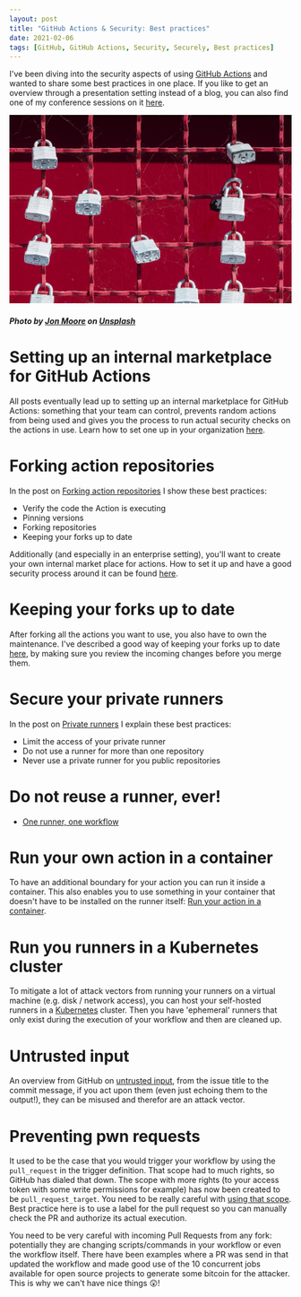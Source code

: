 ```yaml
---
layout: post
title: "GitHub Actions & Security: Best practices"
date: 2021-02-06
tags: [GitHub, GitHub Actions, Security, Securely, Best practices]
---
```


I've been diving into the security aspects of using [GitHub Actions](https://github.com/features/actions) and wanted to share some best practices in one place. If you like to get an overview through a presentation setting instead of a blog, you can also find one of my conference sessions on it [here](/blog/2021/05/28/Solidify-show-Using-GitHub-Actions-Securely).

![Image of locks on a fence](/images/2021/20210206/jon-moore-bBavss4ZQcA-unsplash.jpg)
##### <span>Photo by <a href="https://unsplash.com/@thejmoore?utm_source=unsplash&amp;utm_medium=referral&amp;utm_content=creditCopyText">Jon Moore</a> on <a href="https://unsplash.com/s/photos/security?utm_source=unsplash&amp;utm_medium=referral&amp;utm_content=creditCopyText">Unsplash</a></span>

# Setting up an internal marketplace for GitHub Actions
All posts eventually lead up to setting up an internal marketplace for GitHub Actions: something that your team can control, prevents random actions from being used and gives you the process to run actual security checks on the actions in use. Learn how to set one up in your organization [here](/blog/2021/10/14/GitHub-Actions-Internal-Marketplace).

# Forking action repositories
In the post on [Forking action repositories](/blog/2021/02/06/GitHub-Actions-Forking-Repositories) I show these best practices:
* Verify the code the Action is executing
* Pinning versions
* Forking repositories
* Keeping your forks up to date

Additionally (and especially in an enterprise setting), you'll want to create your own internal market place for actions. How to set it up and have a good security process around it can be found [here](/blog/2021/10/14/GitHub-Actions-Internal-Marketplace).

# Keeping your forks up to date
After forking all the actions you want to use, you also have to own the maintenance. I've described a good way of keeping your forks up to date [here](/blog/2021/02/06/GitHub-Actions-Forking-Repositories#keeping-your-forks-up-to-date), by making sure you review the incoming changes before you merge them.

# Secure your private runners
In the post on [Private runners](/blog/2021/02/07/GitHub-Actions-Security-Private-Runners) I explain these best practices:
* Limit the access of your private runner
* Do not use a runner for more than one repository
* Never use a private runner for you public repositories

# Do not reuse a runner, ever!
* [One runner, one workflow](/blog/2021/03/07/GitHub-Actions-one-workflow-per-runner)

# Run your own action in a container
To have an additional boundary for your action you can run it inside a container. This also enables you to use something in your container that doesn't have to be installed on the runner itself: [Run your action in a container](/blog/2021/09/12/GitHub-Actions-container-with-powershell).

# Run you runners in a Kubernetes cluster
To mitigate a lot of attack vectors from running your runners on a virtual machine (e.g. disk / network access), you can host your self-hosted runners in a [Kubernetes](/blog/2021/08/06/GitHub-runners-on-kubernetes) cluster. Then you have 'ephemeral' runners that only exist during the execution of your workflow and then are cleaned up.

# Untrusted input
An overview from GitHub on [untrusted input](https://securitylab.github.com/research/github-actions-untrusted-input), from the issue title to the commit message, if you act upon them (even just echoing them to the output!), they can be misused and therefor are an attack vector.

# Preventing pwn requests
It used to be the case that you would trigger your workflow by using the `pull_request` in the trigger definition. That scope had to much rights, so GitHub has dialed that down. The scope with more rights (to your access token with some write permissions for example) has now been created to be `pull_request_target`. You need to be really careful with [using that scope](https://securitylab.github.com/research/github-actions-preventing-pwn-requests). Best practice here is to use a label for the pull request so you can manually check the PR and authorize its actual execution.

You need to be very careful with incoming Pull Requests from any fork: potentially they are changing scripts/commands in your workflow or even the workflow itself. There have been examples where a PR was send in that updated the workflow and made good use of the 10 concurrent jobs available for open source projects to generate some bitcoin for the attacker. This is why we can't have nice things 😲!
